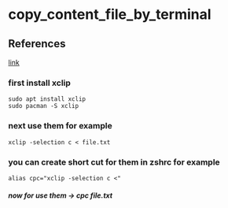# copy_content_file_by_terminal

## References
[link](https://www.malibal.com/guides/how-to-copy-file-content-to-clipboard-on-linux/)

### first install xclip

```
sudo apt install xclip
sudo pacman -S xclip
```

### next use them for example

```
xclip -selection c < file.txt
```

### you can create short cut for them in zshrc for example
```
alias cpc="xclip -selection c <"
```
##### now for use them -> cpc file.txt
